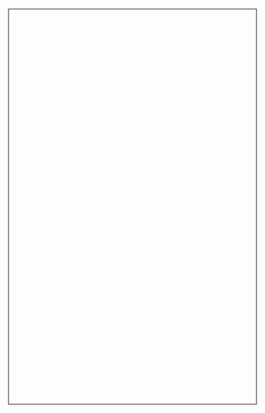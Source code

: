 
<style>
    canvas {
        margin:0;
        display: flex;
        align-items: center;
        justify-content:center;
        height: 20vh;
        border: 1px solid black;
    }
</style>
<canvas></canvas>

<script>
const canvas = document.querySelector('canvas');
const c = canvas.getContext('2d');
canvas.width = 1700;
canvas.height = 576;
let gravity = 1.5;
class Player {
  constructor() {
    this.position = {
      x: 100,
      y: canvas.height - 100
    };
    this.velocity = {
      x: 0,
      y: 0
    };
    this.width = 60;
    this.height = 60;
    this.color = 'red';
    this.jumping = false; // Track if the player is jumping
  }
  draw() {
    c.fillStyle = this.color;
    c.fillRect(
      this.position.x,
      this.position.y,
      this.width,
      this.height
    );
  }
  update() {
    this.position.y += this.velocity.y;
    this.position.x += this.velocity.x;
    // Boundary checks
    if (this.position.y + this.height >= canvas.height) {
      this.position.y = canvas.height - this.height;
      this.velocity.y = 0;
      this.jumping = false; // Allow jumping when player is on the ground
    } else if (this.position.y <= 0) {
      this.position.y = 0;
      this.velocity.y = 0;
    }
    else {
        this.velocity.y += gravity;
    }
    if (this.position.x + this.width >= canvas.width) {
      this.position.x = canvas.width - this.width;
      this.velocity.x = 0;
    } else if (this.position.x <= 0) {
      this.position.x = 0;
      this.velocity.x = 0;
    }
    this.draw();
  }
  jump() {
    if (!this.jumping) {
      this.velocity.y = -20; // Adjust the jump velocity as needed
      this.jumping = true;
    }
  }
}
let player = new Player();
function animate() {
  requestAnimationFrame(animate);
  c.clearRect(0, 0, canvas.width, canvas.height);
  player.update();
}
animate();
function handleKeyDown(event) {
  const speed = 10;
  if (event.key === 'ArrowUp') {
    player.jump(); // Call the jump method instead of directly setting velocity
  } else if (event.key === 'ArrowDown') {
    player.velocity.y = speed;
  } else if (event.key === 'ArrowLeft') {
    player.velocity.x = -speed;
  } else if (event.key === 'ArrowRight') {
    player.velocity.x = speed;
  }
}
function handleKeyUp(event) {
  if (
    event.key === 'ArrowLeft' ||
    event.key === 'ArrowRight'
  ) {
    player.velocity.x = 0;
  }
}
document.addEventListener('keydown', handleKeyDown);
document.addEventListener('keyup', handleKeyUp);

</script>